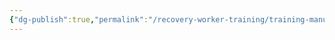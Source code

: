 ```yaml
---
{"dg-publish":true,"permalink":"/recovery-worker-training/training-manual/healing-and-growth/addictions/"}
---
```


